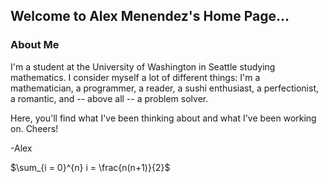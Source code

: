 ## Welcome to Alex Menendez's Home Page...

### About Me
I'm a student at the University of Washington in Seattle studying mathematics. I consider myself a lot of different things: I'm a mathematician, a programmer, a reader, a sushi enthusiast, a perfectionist, a romantic, and -- above all -- a problem solver. 

Here, you'll find what I've been thinking about and what I've been working on. Cheers!

-Alex

$\sum_{i = 0}^{n} i = \frac{n(n+1)}{2}$
